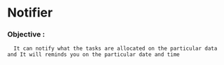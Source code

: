 # Notifier

### Objective :
      It can notify what the tasks are allocated on the particular data and It will reminds you on the particular date and time
